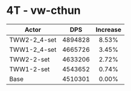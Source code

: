 # 4T - vw-cthun
| Actor | DPS | Increase |
|---|:---:|:---:|
|TWW2-2_4-set|4894828|8.53%|
|TWW1-2_4-set|4665726|3.45%|
|TWW2-2-set|4633206|2.72%|
|TWW1-2-set|4543652|0.74%|
|Base|4510301|0.00%|
